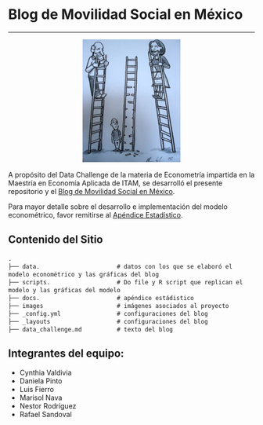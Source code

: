 # Blog de Movilidad Social en México

***

<p align="center">

  <img src="images/thumbnail.png"  width=200 height =250/>

</p>

A propósito del Data Challenge de la materia de Econometría impartida en la Maestría en Economía Aplicada de ITAM, se desarrolló el presente repositorio y el [Blog de Movilidad Social en México](https://dapivei.github.io/blog-movilidad-social-mexico/data_challenge).

Para mayor detalle sobre el desarrollo e implementación del modelo econométrico, favor remitirse al [Apéndice Estadístico](https://github.com/dapivei/blog-movilidad-social-mexico/tree/main/docs).

## Contenido del Sitio
    .
    ├── data.                      # datos con los que se elaboró el modelo econométrico y las gráficas del blog
    ├── scripts.                   # Do file y R script que replican el modelo y las gráficas del modelo
    ├── docs.                      # apéndice estádistico
    ├── images                     # imágenes asociados al proyecto
    ├── _config.yml                # configuraciones del blog
    ├── _layouts                   # configuraciones del blog
    ├── data_challenge.md          # texto del blog

## Integrantes del equipo:

+ Cynthia Valdivia
+ Daniela Pinto
+ Luis Fierro
+ Marisol Nava
+ Nestor Rodríguez
+ Rafael Sandoval 
